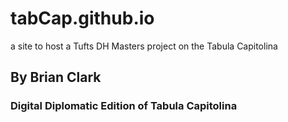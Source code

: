 # tabCap.github.io
a site to host a Tufts DH Masters project on the Tabula Capitolina

## By Brian Clark




### Digital Diplomatic Edition of Tabula Capitolina
